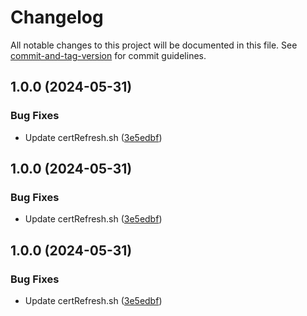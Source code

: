 # Changelog

All notable changes to this project will be documented in this file. See [commit-and-tag-version](https://github.com/absolute-version/commit-and-tag-version) for commit guidelines.

## 1.0.0 (2024-05-31)


### Bug Fixes

* Update certRefresh.sh  ([3e5edbf](https://github.com/canariecaf/idp-widgets/commit/3e5edbf7911015123f19f1edf68ad23aea97df03))

## 1.0.0 (2024-05-31)


### Bug Fixes

* Update certRefresh.sh  ([3e5edbf](https://github.com/canariecaf/idp-widgets/commit/3e5edbf7911015123f19f1edf68ad23aea97df03))

## 1.0.0 (2024-05-31)


### Bug Fixes

* Update certRefresh.sh  ([3e5edbf](https://github.com/canariecaf/idp-widgets/commit/3e5edbf7911015123f19f1edf68ad23aea97df03))
